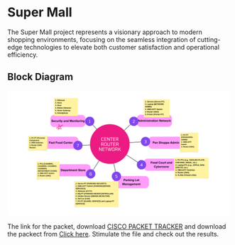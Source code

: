 # Super Mall

The Super Mall project represents a visionary approach to modern shopping environments,
focusing on the seamless integration of cutting-edge technologies to elevate both customer
satisfaction and operational efficiency. 

## Block Diagram
<img src="Center Router Network.png" width= 500>

The link for the packet, download <a href="https://www.netacad.com/courses/packet-tracer">CISCO PACKET TRACKER</a> and download the packect from <a href="SM-MEGAMALL-FINAL-project.pkt">Click here</a>. Stimulate the file and check out the results.
